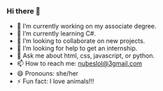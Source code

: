 ### Hi there 👋

- 🔭 I’m currently working on my associate degree.
- 🌱 I’m currently learning C#.
- 👯 I’m looking to collaborate on new projects.
- 🤔 I’m looking for help to get an internship.
- 💬 Ask me about html, css, javascript, or python.
- 📫 How to reach me: nubeslol@3gmail.com
- 😄 Pronouns: she/her
- ⚡ Fun fact: I love animals!!!

<!--
**fayo786/fayo786** is a ✨ _special_ ✨ repository because its `README.md` (this file) appears on your GitHub profile.

Here are some ideas to get you started:

- 🔭 I’m currently working on ...
- 🌱 I’m currently learning ...
- 👯 I’m looking to collaborate on ...
- 🤔 I’m looking for help with ...
- 💬 Ask me about ...
- 📫 How to reach me: ...
- 😄 Pronouns: ...
- ⚡ Fun fact: ...
<img src="http://url/image.png" height="60" width="60" >
-->
